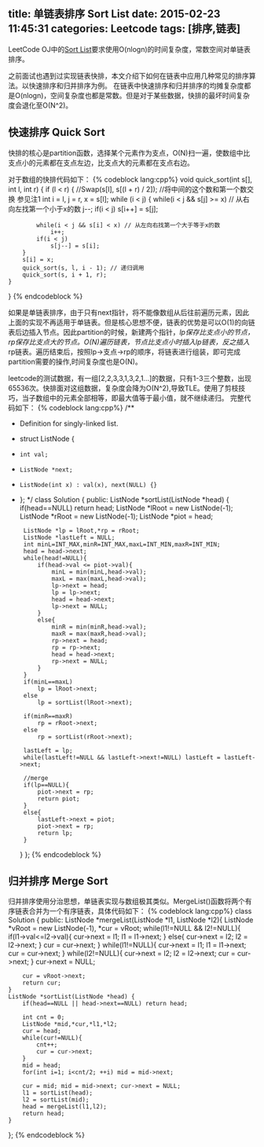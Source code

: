 title: 单链表排序 Sort List
date: 2015-02-23 11:45:31
categories: Leetcode
tags: [排序,链表]
---
LeetCode OJ中的[Sort List](https://oj.leetcode.com/problems/sort-list/)要求使用O(nlogn)的时间复杂度，常数空间对单链表排序。
<!-- more -->
之前面试也遇到过实现链表快排，本文介绍下如何在链表中应用几种常见的排序算法。以快速排序和归并排序为例。
在链表中快速排序和归并排序的均摊复杂度都是O(nlogn)，空间复杂度也都是常数。但是对于某些数据，快排的最坏时间复杂度会退化至O(N^2)。

## 快速排序 Quick Sort
快排的核心是partition函数，选择某个元素作为支点，O(N)扫一遍，使数组中比支点小的元素都在支点左边，比支点大的元素都在支点右边。

对于数组的快排代码如下：
{% codeblock lang:cpp%}
void quick_sort(int s[], int l, int r) {
    if (l < r) {
        //Swap(s[l], s[(l + r) / 2]); //将中间的这个数和第一个数交换 参见注1
        int i = l, j = r, x = s[l];
        while (i < j) {
            while(i < j && s[j] >= x) // 从右向左找第一个小于x的数
                j--;
            if(i < j)
                s[i++] = s[j];

            while(i < j && s[i] < x) // 从左向右找第一个大于等于x的数
                i++;
            if(i < j)
                s[j--] = s[i];
        }
        s[i] = x;
        quick_sort(s, l, i - 1); // 递归调用
        quick_sort(s, i + 1, r);
    }
}
{% endcodeblock %}

如果是单链表排序，由于只有next指针，将不能像数组从后往前遍历元素，因此上面的实现不再适用于单链表。但是核心思想不便，链表的优势是可以O(1)的向链表后边插入节点。因此partition的时候，新建两个指针，*lp保存比支点小的节点，*rp保存比支点大的节点。O(N)遍历链表，节点比支点小时插入*lp链表，反之插入*rp链表。遍历结束后，按照lp->支点->rp的顺序，将链表进行组装，即可完成partition需要的操作,时间复杂度也是O(N)。

leetcode的测试数据，有一组[2,2,3,3,1,3,2,1...]的数据，只有1-3三个整数，出现65536次。快排面对这组数据，复杂度会降为O(N^2),导致TLE。使用了剪枝技巧，当子数组中的元素全部相等，即最大值等于最小值，就不继续递归。
完整代码如下：
{% codeblock lang:cpp%}
/**
 * Definition for singly-linked list.
 * struct ListNode {
 *     int val;
 *     ListNode *next;
 *     ListNode(int x) : val(x), next(NULL) {}
 * };
 */
class Solution {
public:
    ListNode *sortList(ListNode *head) {
        if(head==NULL) return head;
        ListNode *lRoot = new ListNode(-1);
        ListNode *rRoot = new ListNode(-1);
        ListNode *piot = head;

        ListNode *lp = lRoot,*rp = rRoot;
        ListNode *lastLeft = NULL;
        int minL=INT_MAX,minR=INT_MAX,maxL=INT_MIN,maxR=INT_MIN;
        head = head->next;
        while(head!=NULL){
            if(head->val <= piot->val){
                minL = min(minL,head->val);
                maxL = max(maxL,head->val);
                lp->next = head;
                lp = lp->next;
                head = head->next;
                lp->next = NULL;
            }
            else{
                minR = min(minR,head->val);
                maxR = max(maxR,head->val);
                rp->next = head;
                rp = rp->next;
                head = head->next;
                rp->next = NULL;
            }
        }
        if(minL==maxL)
            lp = lRoot->next;
        else
            lp = sortList(lRoot->next);

        if(minR==maxR)
            rp = rRoot->next;
        else
            rp = sortList(rRoot->next);

        lastLeft = lp;
        while(lastLeft!=NULL && lastLeft->next!=NULL) lastLeft = lastLeft->next;

        //merge
        if(lp==NULL){
            piot->next = rp;
            return piot;
        }
        else{
            lastLeft->next = piot;
            piot->next = rp;
            return lp;
        }
    }
};
{% endcodeblock %}

## 归并排序 Merge Sort
归并排序使用分治思想，单链表实现与数组极其类似。MergeList()函数将两个有序链表合并为一个有序链表，具体代码如下：
{% codeblock lang:cpp%}
class Solution {
public:
    ListNode *mergeList(ListNode *l1, ListNode *l2){
        ListNode *vRoot = new ListNode(-1), *cur = vRoot;
        while(l1!=NULL && l2!=NULL){
            if(l1->val<=l2->val){
                cur->next = l1;
                l1 = l1->next;
            }
            else{
                cur->next = l2;
                l2 = l2->next;
            }
            cur = cur->next;
        }
        while(l1!=NULL){
            cur->next = l1;
            l1 = l1->next;
            cur = cur->next;
        }
        while(l2!=NULL){
            cur->next = l2;
            l2 = l2->next;
            cur = cur->next;
        }
        cur->next = NULL;

        cur = vRoot->next;
        return cur;
    }
    ListNode *sortList(ListNode *head) {
        if(head==NULL || head->next==NULL) return head;

        int cnt = 0;
        ListNode *mid,*cur,*l1,*l2;
        cur = head;
        while(cur!=NULL){
            cnt++;
            cur = cur->next;
        }
        mid = head;
        for(int i=1; i<cnt/2; ++i) mid = mid->next;

        cur = mid; mid = mid->next; cur->next = NULL;
        l1 = sortList(head);
        l2 = sortList(mid);
        head = mergeList(l1,l2);
        return head;
    }
};
{% endcodeblock %}